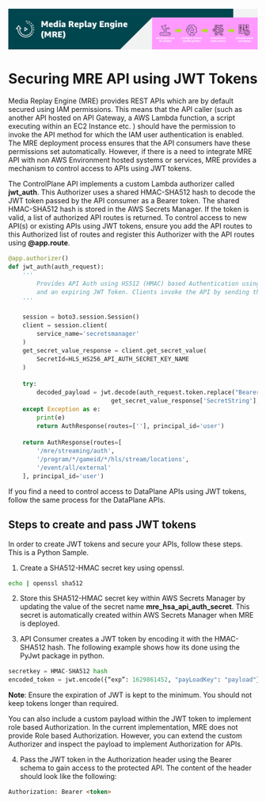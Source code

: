 [![Header](../assets/images/mre-header-1.png)](../../MRE-Developer-Guide.md)

# Securing MRE API using JWT Tokens

Media Replay Engine (MRE) provides REST APIs which are by default secured using IAM permissions. This means that the API caller (such as another API hosted on API Gateway, a AWS Lambda function, a script executing within an EC2 Instance etc. ) should have the permission to invoke the API method for which the IAM user authentication is enabled. The MRE deployment process ensures that the API consumers have these permissions set automatically. However, if there is a need to integrate MRE API with non AWS Environment hosted systems or services, MRE provides a mechanism to control access to APIs using JWT tokens.

The ControlPlane API implements a custom Lambda authorizer called **jwt_auth**. This Authorizer uses a shared HMAC-SHA512 hash to decode the JWT token passed by the API consumer as a Bearer token. The shared HMAC-SHA512 hash is stored in the AWS Secrets Manager. If the
token is valid, a list of authorized API routes is returned. To control access to new API(s) or existing APIs using JWT tokens, ensure you add the API routes to this Authorized list of routes and register this Authorizer with the API routes using **@app.route**.



```python
@app.authorizer()
def jwt_auth(auth_request):
    '''
        Provides API Auth using HS512 (HMAC) based Authentication using a Shared Secret Key
        and an expiring JWT Token. Clients invoke the API by sending the Bearer JWT Token.
    '''

    session = boto3.session.Session()
    client = session.client(
        service_name='secretsmanager'
    )
    get_secret_value_response = client.get_secret_value(
        SecretId=HLS_HS256_API_AUTH_SECRET_KEY_NAME
    )

    try:
        decoded_payload = jwt.decode(auth_request.token.replace("Bearer", '').strip(),
                             get_secret_value_response['SecretString'], algorithms=["HS512"])
    except Exception as e:
        print(e)
        return AuthResponse(routes=[''], principal_id='user')

    return AuthResponse(routes=[
        '/mre/streaming/auth',
        '/program/*/gameid/*/hls/stream/locations',
        '/event/all/external'
    ], principal_id='user')

```

If you find a need to control access to DataPlane APIs using JWT tokens, follow the same process for the DataPlane APIs.


## Steps to create and pass JWT tokens

In order to create JWT tokens and secure your APIs, follow these steps. This is a Python Sample.

1. Create a SHA512-HMAC secret key using openssl.

```bash
echo | openssl sha512
```

2. Store this SHA512-HMAC secret key within AWS Secrets Manager by updating the value of the secret name **mre_hsa_api_auth_secret**. This secret is automatically created within AWS Secrets Manager when MRE is deployed.

3. API Consumer creates a JWT token by encoding it with the HMAC-SHA512 hash. The following example shows how its done using the PyJwt package in python.

```python
secretkey = HMAC-SHA512 hash
encoded_token = jwt.encode({“exp”: 1629861452, "payLoadKey": "payload"}, secretkey, algorithm=“HS512”)
```
**Note**: Ensure the expiration of JWT is kept to the minimum. You should not keep tokens longer than required.

You can also include a custom payload within the JWT token to implement role based Authorization. In the current implementation, MRE does not provide Role based Authorization. However, you can extend the custom Authorizer and inspect the payload to implement Authorization for APIs.

4. Pass the JWT token in the Authorization header using the Bearer schema to gain access to the protected API.  The content of the header should look like the following:

```html
Authorization: Bearer <token>
```
